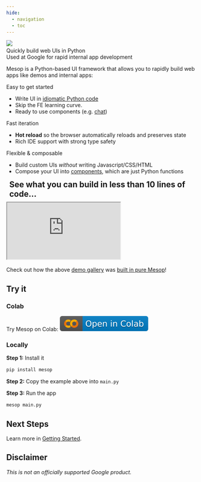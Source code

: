 ```yaml
---
hide:
  - navigation
  - toc
---
```

<!-- Hide page title -->
<style>
  .md-typeset h1 {
    display: none;
  }
</style>

<div class="mascot-image-container">
  <img class="mascot-image" src="./assets/robot_mascot.jpeg"/>
  <div class="mascot-text-container">
    <div class="mascot-text">
      Quickly build web UIs in Python
      <div class="mascot-subtext">
        Used at Google for rapid internal app development
      </div>
    </div>
  </div>
</div>

<div class="mascot-image-spacer"></div>

Mesop is a Python-based UI framework that allows you to rapidly build web apps like demos and internal apps:

<div class="box-row">
  <div class="reason-box">
    <div class="reason-title">Easy to get started</div>
    <ul>
      <li>Write UI in <a href="#demo">idiomatic Python code</a></li>
      <li>Skip the FE learning curve.</li>
      <li>Ready to use components (e.g. <a href="./components/chat/">chat</a>)</li>
    </ul>
  </div>
  <div class="reason-box">
    <div class="reason-title">Fast iteration</div>
    <ul>
      <li><b>Hot reload</b> so the browser automatically reloads and preserves state</li>
      <li>Rich IDE support with strong type safety</li>
    </ul>
  </div>
  <div class="reason-box">
    <div class="reason-title">Flexible & composable</div>
    <ul>
      <li>Build custom UIs <em>without</em> writing Javascript/CSS/HTML</li>
      <li>Compose your UI into <a href="./components/">components</a>, which are just Python functions</li>
    </ul>
  </div>
</div>

<h2 style="margin: 0.5rem"> See what you can build in less than 10 lines of code... </h2>

<iframe class="immersive-demo" src="https://google.github.io/mesop/demo/"></iframe>

Check out how the above [demo gallery](./demo.md) was [built in pure Mesop](https://github.com/google/mesop/blob/main/demo/main.py)!

## Try it

### Colab

Try Mesop on Colab: [![Open In Colab](assets/colab.svg)](https://colab.research.google.com/github/google/mesop/blob/main/notebooks/mesop_colab_getting_started.ipynb)

### Locally

__Step 1:__ Install it

```sh
pip install mesop
```

__Step 2:__ Copy the example above into `main.py`

__Step 3:__ Run the app

```sh
mesop main.py
```

## Next Steps

Learn more in [Getting Started](./getting_started/installing.md).

## Disclaimer

_This is not an officially supported Google product._
